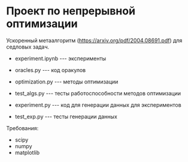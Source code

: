 # Проект по непрерывной оптимизации

Ускоренный метаалгоритм (https://arxiv.org/pdf/2004.08691.pdf) для седловых задач.


* experiment.ipynb --- эксперименты

* oracles.py --- код оракулов
* optimization.py --- методы оптимизации
* test_algs.py --- тесты работоспособности методов оптимизации
* experiment.py --- код для генерации данных для экспериментов
* test_exp.py --- тесты генерации данных


Требования:
* scipy
* numpy
* matplotlib
